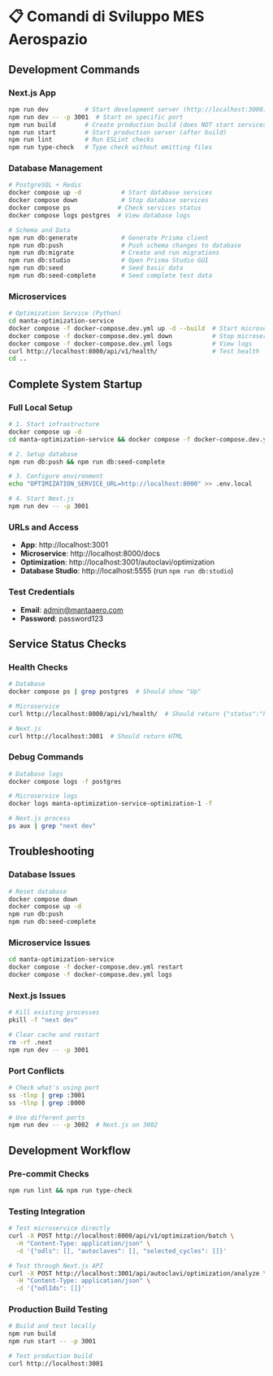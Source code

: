 # 📋 Comandi di Sviluppo MES Aerospazio

## Development Commands

### Next.js App
```bash
npm run dev          # Start development server (http://localhost:3000)
npm run dev -- -p 3001  # Start on specific port
npm run build        # Create production build (does NOT start services)
npm run start        # Start production server (after build)
npm run lint         # Run ESLint checks
npm run type-check   # Type check without emitting files
```

### Database Management
```bash
# PostgreSQL + Redis
docker compose up -d           # Start database services
docker compose down            # Stop database services
docker compose ps             # Check services status
docker compose logs postgres  # View database logs

# Schema and Data
npm run db:generate            # Generate Prisma client
npm run db:push                # Push schema changes to database
npm run db:migrate             # Create and run migrations
npm run db:studio              # Open Prisma Studio GUI
npm run db:seed                # Seed basic data
npm run db:seed-complete       # Seed complete test data
```

### Microservices
```bash
# Optimization Service (Python)
cd manta-optimization-service
docker compose -f docker-compose.dev.yml up -d --build  # Start microservice
docker compose -f docker-compose.dev.yml down           # Stop microservice
docker compose -f docker-compose.dev.yml logs           # View logs
curl http://localhost:8000/api/v1/health/               # Test health
cd ..
```

## Complete System Startup

### Full Local Setup
```bash
# 1. Start infrastructure
docker compose up -d
cd manta-optimization-service && docker compose -f docker-compose.dev.yml up -d && cd ..

# 2. Setup database
npm run db:push && npm run db:seed-complete

# 3. Configure environment
echo "OPTIMIZATION_SERVICE_URL=http://localhost:8000" >> .env.local

# 4. Start Next.js
npm run dev -- -p 3001
```

### URLs and Access
- **App**: http://localhost:3001
- **Microservice**: http://localhost:8000/docs
- **Optimization**: http://localhost:3001/autoclavi/optimization
- **Database Studio**: http://localhost:5555 (run `npm run db:studio`)

### Test Credentials
- **Email**: admin@mantaaero.com
- **Password**: password123

## Service Status Checks

### Health Checks
```bash
# Database
docker compose ps | grep postgres  # Should show "Up"

# Microservice
curl http://localhost:8000/api/v1/health/  # Should return {"status":"healthy"}

# Next.js
curl http://localhost:3001  # Should return HTML
```

### Debug Commands
```bash
# Database logs
docker compose logs -f postgres

# Microservice logs
docker logs manta-optimization-service-optimization-1 -f

# Next.js process
ps aux | grep "next dev"
```

## Troubleshooting

### Database Issues
```bash
# Reset database
docker compose down
docker compose up -d
npm run db:push
npm run db:seed-complete
```

### Microservice Issues
```bash
cd manta-optimization-service
docker compose -f docker-compose.dev.yml restart
docker compose -f docker-compose.dev.yml logs
```

### Next.js Issues
```bash
# Kill existing processes
pkill -f "next dev"

# Clear cache and restart
rm -rf .next
npm run dev -- -p 3001
```

### Port Conflicts
```bash
# Check what's using port
ss -tlnp | grep :3001
ss -tlnp | grep :8000

# Use different ports
npm run dev -- -p 3002  # Next.js on 3002
```

## Development Workflow

### Pre-commit Checks
```bash
npm run lint && npm run type-check
```

### Testing Integration
```bash
# Test microservice directly
curl -X POST http://localhost:8000/api/v1/optimization/batch \
  -H "Content-Type: application/json" \
  -d '{"odls": [], "autoclaves": [], "selected_cycles": []}'

# Test through Next.js API
curl -X POST http://localhost:3001/api/autoclavi/optimization/analyze \
  -H "Content-Type: application/json" \
  -d '{"odlIds": []}'
```

### Production Build Testing
```bash
# Build and test locally
npm run build
npm run start -- -p 3001

# Test production build
curl http://localhost:3001
```

